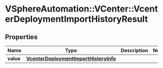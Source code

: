 # VSphereAutomation::VCenter::VcenterDeploymentImportHistoryResult

## Properties
Name | Type | Description | Notes
------------ | ------------- | ------------- | -------------
**value** | [**VcenterDeploymentImportHistoryInfo**](VcenterDeploymentImportHistoryInfo.md) |  | 


